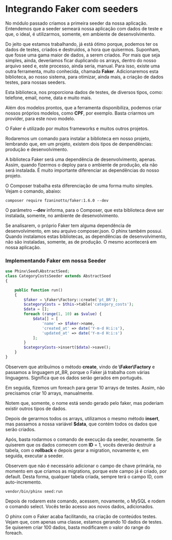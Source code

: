 # Integrando Faker com seeders

No módulo passado criamos a primeira seeder da nossa aplicação. Entendemos que a seeder semeará nossa aplicação com dados de teste e que, o ideal, é utilizarmos, somente, em ambiente de desenvolvimento.

Do jeito que estamos trabalhando, já está ótimo porque, podemos ter os dados de testes, criados e destruídos, a hora que quisermos. Suponham, que fosse uma gama maior de dados, a serem criados. Por mais que seja simples, ainda, deveríamos ficar duplicando os arrays, dentro do nosso arquivo seed e, este processo, ainda seria, manual. Para isso, existe uma outra ferramenta, muito conhecida, chamada **Faker**. Adicionaremos esta biblioteca, ao nosso sistema, para otimizar, ainda mais, a criação de dados testes, para nossas seeders.

Esta biblioteca, nos proporciona dados de testes, de diversos tipos, como: telefone, email, nome, data e muito mais.

Além dos modelos prontos, que a ferramenta disponibiliza, podemos criar nossos próprios modelos, como **CPF**, por exemplo. Basta criarmos um provider, para este novo modelo.

O Faker é utilizado por muitos frameworks e muitos outros projetos.

Rodaremos um comando para instalar a biblioteca em nosso projeto, lembrando que, em um projeto, existem dois tipos de denpendências: produção e desenvolvimento.

A biblioteca Faker será uma dependência de desenvolvimento, apenas. Assim, quando fizermos o deploy para o ambiente de produção, ela não será instalada. É muito importante diferenciar as dependências do nosso projeto.

O Composer trabalha esta diferenciação de uma forma muito simples. Vejam o comando, abaixo:

`composer require fzaninotto/faker:1.6.0 --dev`

O parâmetro **--dev** informa, para o Composer, que esta biblioteca deve ser instalada, somente, no ambiente de desenvolvimento.

Se analisarem, o próprio Faker tem alguma dependência de desenvolvimento, em seu arquivo composer.json. O phinx também possui. Quando instalamos estas bibliotecas, as dependências de desenvolvimento, não são instaladas, somente, as de produção. O mesmo acontecerá em nossa aplicação.

### Implementando Faker em nossa Seeder

```php
use Phinx\Seed\AbstractSeed;
class CategoryCostsSeeder extends AbstractSeed
{

    public function run()
    {
        $faker = \Faker\Factory::create('pt_BR');
        $categoryCosts = $this->table('category_costs');
        $data = [];
        foreach (range(1, 10) as $value) {
            $data[] = [
                'name' => $faker->name,
                'created_at' => date('Y-m-d H:i:s'),
                'updated_at' => date('Y-m-d H:i:s')
            ];
        }
        $categoryCosts->insert($data)->save();
    }
}
```
Observem que atribuímos o método **create**, vindo de **\Faker\Factory** e passamos a linguagem pt_BR, porque o Faker já trabalha com várias linguagens. Significa que os dados serão gerados em português.

Em seguida, fizemos um foreach para gerar 10 arrays de testes. Assim, não precisamos criar 10 arrays, manualmente.

Notem que, somente, o nome está sendo gerado pelo faker, mas poderiam existir outros tipos de dados.

Depois de gerarmos todos os arrays, utilizamos o mesmo método **insert**, mas passamos a nossa variável **$data**, que contém todos os dados que serão criados.

Após, basta rodarmos o comando de execução da seeder, novamente. Se quiserem que os dados comecem com **ID** = 1, vocês deverão destruir a tabela, com o **rollback** e depois gerar a migration, novamente e, em seguida, executar a seeder.

Observem que não é necessário adicionar o campo de chave primária, no momento em que criamos as migrations, porque este campo já é criado, por default. Desta forma, qualquer tabela criada, sempre terá o campo ID, com auto-incremento.

`vendor/bin/phinx seed:run`

Depois de rodarem este comando, acessem, novamente, o MySQL e rodem o comando select. Vocês terão acesso aos novos dados, adicionados.

O phinx com o Faker acaba facilitando, na criação de conteúdos testes. Vejam que, com apenas uma classe, estamos gerando 10 dados de testes. Se quiserem criar 100 dados, basta modificarem o valor do range do foreach.